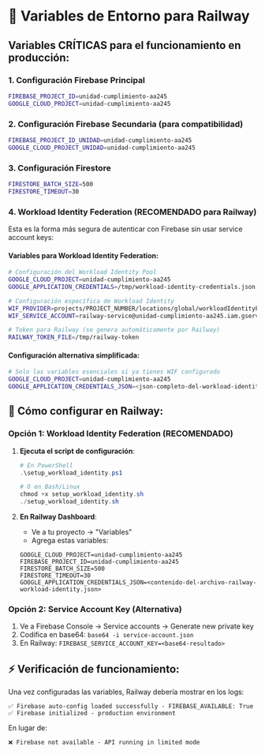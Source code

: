 # 🚀 Variables de Entorno para Railway

## Variables CRÍTICAS para el funcionamiento en producción:

### 1. Configuración Firebase Principal

```bash
FIREBASE_PROJECT_ID=unidad-cumplimiento-aa245
GOOGLE_CLOUD_PROJECT=unidad-cumplimiento-aa245
```

### 2. Configuración Firebase Secundaria (para compatibilidad)

```bash
FIREBASE_PROJECT_ID_UNIDAD=unidad-cumplimiento-aa245
GOOGLE_CLOUD_PROJECT_UNIDAD=unidad-cumplimiento-aa245
```

### 3. Configuración Firestore

```bash
FIRESTORE_BATCH_SIZE=500
FIRESTORE_TIMEOUT=30
```

### 4. Workload Identity Federation (RECOMENDADO para Railway)

Esta es la forma más segura de autenticar con Firebase sin usar service account keys:

#### Variables para Workload Identity Federation:

```bash
# Configuración del Workload Identity Pool
GOOGLE_CLOUD_PROJECT=unidad-cumplimiento-aa245
GOOGLE_APPLICATION_CREDENTIALS=/tmp/workload-identity-credentials.json

# Configuración específica de Workload Identity
WIF_PROVIDER=projects/PROJECT_NUMBER/locations/global/workloadIdentityPools/POOL_ID/providers/PROVIDER_ID
WIF_SERVICE_ACCOUNT=railway-service@unidad-cumplimiento-aa245.iam.gserviceaccount.com

# Token para Railway (se genera automáticamente por Railway)
RAILWAY_TOKEN_FILE=/tmp/railway-token
```

#### Configuración alternativa simplificada:

```bash
# Solo las variables esenciales si ya tienes WIF configurado
GOOGLE_CLOUD_PROJECT=unidad-cumplimiento-aa245
GOOGLE_APPLICATION_CREDENTIALS_JSON=<json-completo-del-workload-identity-credentials>
```

## 🔧 Cómo configurar en Railway:

### Opción 1: Workload Identity Federation (RECOMENDADO)

1. **Ejecuta el script de configuración**:

   ```powershell
   # En PowerShell
   .\setup_workload_identity.ps1

   # O en Bash/Linux
   chmod +x setup_workload_identity.sh
   ./setup_workload_identity.sh
   ```

2. **En Railway Dashboard**:
   - Ve a tu proyecto → "Variables"
   - Agrega estas variables:
   ```
   GOOGLE_CLOUD_PROJECT=unidad-cumplimiento-aa245
   FIREBASE_PROJECT_ID=unidad-cumplimiento-aa245
   FIRESTORE_BATCH_SIZE=500
   FIRESTORE_TIMEOUT=30
   GOOGLE_APPLICATION_CREDENTIALS_JSON=<contenido-del-archivo-railway-workload-identity.json>
   ```

### Opción 2: Service Account Key (Alternativa)

1. Ve a Firebase Console → Service accounts → Generate new private key
2. Codifica en base64: `base64 -i service-account.json`
3. En Railway: `FIREBASE_SERVICE_ACCOUNT_KEY=<base64-resultado>`

## ⚡ Verificación de funcionamiento:

Una vez configuradas las variables, Railway debería mostrar en los logs:

```
✅ Firebase auto-config loaded successfully - FIREBASE_AVAILABLE: True
✅ Firebase initialized - production environment
```

En lugar de:

```
❌ Firebase not available - API running in limited mode
```

